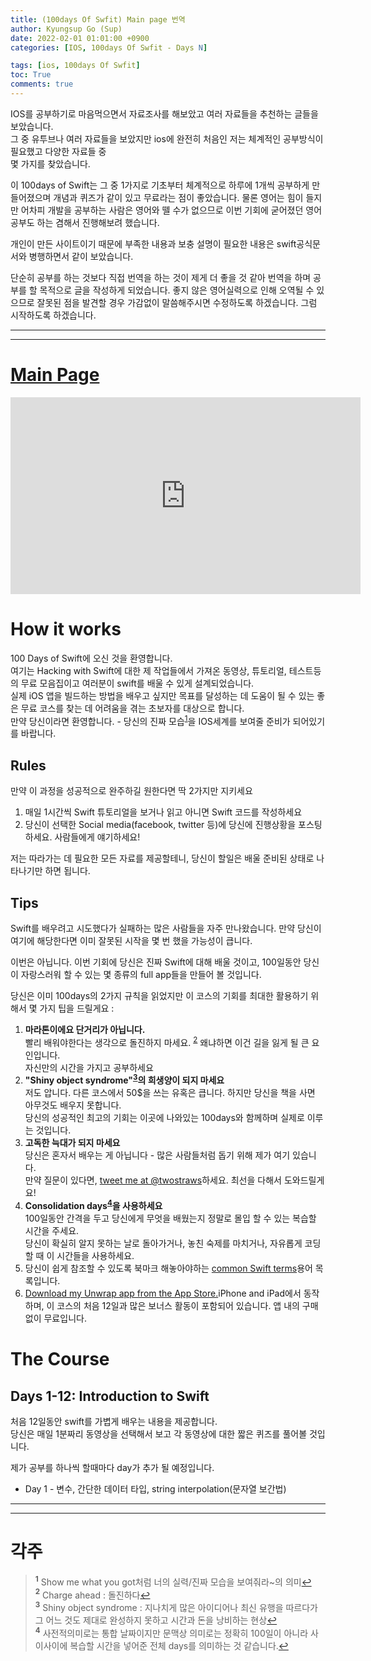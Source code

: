 ```yaml
---
title: (100days Of Swfit) Main page 번역
author: Kyungsup Go (Sup)
date: 2022-02-01 01:01:00 +0900
categories: [IOS, 100days Of Swfit - Days N]

tags: [ios, 100days Of Swfit]
toc: True
comments: true
---
```


IOS를 공부하기로 마음먹으면서 자료조사를 해보았고 여러 자료들을 추천하는 글들을 보았습니다.<br>
그 중 유투브나 여러 자료들을 보았지만 ios에 완전히 처음인 저는 체계적인 공부방식이 필요했고 다양한 자료들 중 <br>몇 가지를 찾았습니다. 

이 100days of Swift는 그 중 1가지로 기초부터 체계적으로 하루에 1개씩 공부하게 만들어졌으며 개념과 퀴즈가 같이 있고 무료라는 점이 좋았습니다. 물론 영어는 힘이 들지만 어차피 개발을 공부하는 사람은 영어와 뗄 수가 없으므로 이번 기회에 굳어졌던 영어공부도 하는 겸해서 진행해보려 했습니다.

개인이 만든 사이트이기 때문에 부족한 내용과 보충 설명이 필요한 내용은 swift공식문서와 병행하면서 같이 보았습니다. 

단순히 공부를 하는 것보다 직접 번역을 하는 것이 제게 더 좋을 것 같아 번역을 하며 공부를 할 목적으로 글을 작성하게 되었습니다. 좋지 않은 영어실력으로 인해 오역될 수 있으므로 잘못된 점을 발견할 경우 가감없이 말씀해주시면 수정하도록 하겠습니다. 
그럼 시작하도록 하겠습니다.

---
---

# [Main Page](https://www.hackingwithswift.com/100)

<iframe width="560" height="315" src="https://www.youtube.com/embed/RB5nWzdl-b8" title="YouTube video player" frameborder="0" allow="accelerometer; autoplay; clipboard-write; encrypted-media; gyroscope; picture-in-picture" allowfullscreen></iframe>

# How it works

100 Days of Swift에 오신 것을 환영합니다.<br>
여기는 Hacking with Swift에 대한 제 작업들에서 가져온 동영상, 튜토리얼, 테스트등의 무료 모음집이고 여러분이 swift를 배울 수 있게 설계되었습니다.<br>
실제 iOS 앱을 빌드하는 방법을 배우고 싶지만 목표를 달성하는 데 도움이 될 수 있는 좋은 무료 코스를 찾는 데 어려움을 겪는 초보자를 대상으로 합니다. <br>
만약 당신이라면 환영합니다. - 당신의 진짜 모습<sup id="a1">[1](#f1)</sup>을 IOS세계를 보여줄 준비가 되어있기를 바랍니다.


## Rules

만약 이 과정을 성공적으로 완주하길 원한다면 딱 2가지만 지키세요
1. 매일 1시간씩 Swift 튜토리얼을 보거나 읽고 아니면 Swift 코드를 작성하세요
2. 당신이 선택한 Social media(facebook, twitter 등)에 당신에 진행상황을 포스팅하세요. 사람들에게 얘기하세요!

저는 따라가는 데 필요한 모든 자료를 제공할테니, 당신이 할일은 배울 준비된 상태로 나타나기만 하면 됩니다.

## Tips



Swift를 배우려고 시도했다가 실패하는 많은 사람들을 자주 만나왔습니다. 만약 당신이 여기에 해당한다면 이미 잘못된 시작을 몇 번 했을 가능성이 큽니다.

이번은 아닙니다. 이번 기회에 당신은 진짜 Swift에 대해 배울 것이고, 100일동안 당신이 자랑스러워 할 수 있는 몇 종류의 full app들을 만들어 볼 것입니다. 

당신은 이미 100days의 2가지 규칙을 읽었지만 이 코스의 기회를 최대한 활용하기 위해서 몇 가지 팁을 드릴게요 :

1. **마라톤이에요 단거리가 아닙니다.** <br>빨리 배워야한다는 생각으로 돌진하지 마세요. <sup id="a2">[2](#f2)</sup> 왜냐하면 이건 길을 잃게 될 큰 요인입니다.<br>자신만의 시간을 가지고 공부하세요
2. **"Shiny object syndrome"<sup id="a3">[3](#f3)</sup>의 희생양이 되지 마세요** <br>저도 압니다. 다른 코스에서 50$을 쓰는 유혹은 큽니다. 하지만 당신을 책을 사면 아무것도 배우지 못합니다.<br>당신의 성공적인 최고의 기회는 이곳에 나와있는 100days와 함께하며 실제로 이루는 것입니다. 
3. **고독한 늑대가 되지 마세요** <br>당신은 혼자서 배우는 게 아닙니다 - 많은 사람들처럼 돕기 위해 제가 여기 있습니다.<br>만약 질문이 있다면, [tweet me at @twostraws](https://twitter.com/twostraws)하세요. 최선을 다해서 도와드릴게요!
4. **Consolidation days<sup id="a4">[4](#f4)</sup>을 사용하세요** <br>100일동안 간격을 두고 당신에게 무엇을 배웠는지 정말로 몰입 할 수 있는 복습할 시간을 주세요.<br>당신이 확실히 알지 못하는 날로 돌아가거나, 놓친 숙제를 마치거나, 자유롭게 코딩할 때 이 시간들을 사용하세요.
5. 당신이 쉽게 참조할 수 있도록 북마크 해놓아야하는 [common Swift terms](https://www.hackingwithswift.com/glossary)용어 목록입니다.
6. [Download my Unwrap app from the App Store.](https://apps.apple.com/app/id1440611372)iPhone and iPad에서 동작하며, 이 코스의 처음 12일과 많은 보너스 활동이 포함되어 있습니다. 앱 내의 구매 없이 무료입니다.

# The Course

<h2 data-toc-skip>Days 1-12: Introduction to Swift</h2>

처음 12일동안 swift를 가볍게 배우는 내용을 제공합니다.<br>
당신은 매일 1분짜리 동영상을 선택해서 보고 각 동영상에 대한 짧은 퀴즈를 풀어볼 것입니다.<br>

제가 공부를 하나씩 할때마다 day가 추가 될 예정입니다.

- Day 1 - 변수, 간단한 데이터 타입, string interpolation(문자열 보간법)




---
---

# 각주 

><b id="f1"><sup>1</sup></b> Show me what you got처럼 너의 실력/진짜 모습을 보여줘라~의 의미[↩](#a1)<br>
<b id="f2"><sup>2</sup></b> Charge ahead : 돌진하다[↩](#a2)<br>
<b id="f3"><sup>3</sup></b> Shiny object syndrome : 지나치게 많은 아이디어나 최신 유행을 따르다가 그 어느 것도 제대로 완성하지 못하고 시간과 돈을 낭비하는 현상[↩](#a3)<br>
<b id="f4"><sup>4</sup></b> 사전적의미로는 통합 날짜이지만 문맥상 의미로는 정확히 100일이 아니라 사이사이에 복습할 시간을 넣어준 전체 days를 의미하는 것 같습니다.[↩](#a4)<br>


